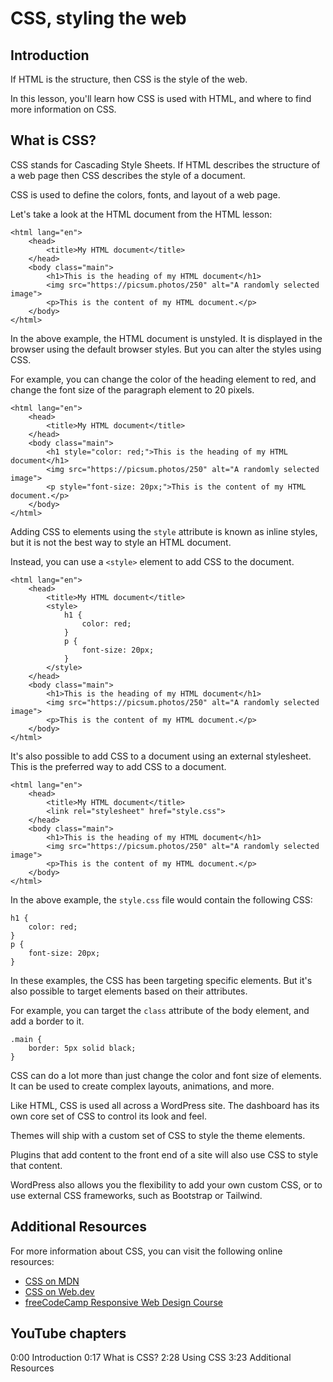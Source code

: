 # CSS, styling the web

## Introduction

If HTML is the structure, then CSS is the style of the web. 

In this lesson, you'll learn how CSS is used with HTML, and where to find more information on CSS.

## What is CSS?

CSS stands for Cascading Style Sheets. If HTML describes the structure of a web page then CSS describes the style of a document.

CSS is used to define the colors, fonts, and layout of a web page.

Let's take a look at the HTML document from the HTML lesson:

```
<html lang="en">
    <head>
        <title>My HTML document</title>
    </head>
    <body class="main">
        <h1>This is the heading of my HTML document</h1>
        <img src="https://picsum.photos/250" alt="A randomly selected image">
        <p>This is the content of my HTML document.</p>
    </body>
</html>
```

In the above example, the HTML document is unstyled. It is displayed in the browser using the default browser styles. But you can alter the styles using CSS.

For example, you can change the color of the heading element to red, and change the font size of the paragraph element to 20 pixels.

```
<html lang="en">
    <head>
        <title>My HTML document</title>
    </head>
    <body class="main">
        <h1 style="color: red;">This is the heading of my HTML document</h1>
        <img src="https://picsum.photos/250" alt="A randomly selected image">
        <p style="font-size: 20px;">This is the content of my HTML document.</p>
    </body>
</html>
```

Adding CSS to elements using the `style` attribute is known as inline styles, but it is not the best way to style an HTML document. 

Instead, you can use a `<style>` element to add CSS to the document.

```
<html lang="en">
    <head>
        <title>My HTML document</title>
        <style>
            h1 {
                color: red;
            }
            p {
                font-size: 20px;
            }
        </style>
    </head>
    <body class="main">
        <h1>This is the heading of my HTML document</h1>
        <img src="https://picsum.photos/250" alt="A randomly selected image">
        <p>This is the content of my HTML document.</p>
    </body>
</html>
```

It's also possible to add CSS to a document using an external stylesheet. This is the preferred way to add CSS to a document.

``` 
<html lang="en">
    <head>
        <title>My HTML document</title>
        <link rel="stylesheet" href="style.css">
    </head>
    <body class="main">
        <h1>This is the heading of my HTML document</h1>
        <img src="https://picsum.photos/250" alt="A randomly selected image">
        <p>This is the content of my HTML document.</p>
    </body>
</html>
```

In the above example, the `style.css` file would contain the following CSS:

```
h1 {
    color: red;
}
p {
    font-size: 20px;
}
```

In these examples, the CSS has been targeting specific elements. But it's also possible to target elements based on their attributes.

For example, you can target the `class` attribute of the body element, and add a border to it.

```
.main {
    border: 5px solid black; 
}
```

CSS can do a lot more than just change the color and font size of elements. It can be used to create complex layouts, animations, and more.

Like HTML, CSS is used all across a WordPress site. The dashboard has its own core set of CSS to control its look and feel. 

Themes will ship with a custom set of CSS to style the theme elements. 

Plugins that add content to the front end of a site will also use CSS to style that content. 

WordPress also allows you the flexibility to add your own custom CSS, or to use external CSS frameworks, such as Bootstrap or Tailwind.

## Additional Resources

For more information about CSS, you can visit the following online resources:

- [CSS on MDN](https://developer.mozilla.org/en-US/docs/Web/CSS)
- [CSS on Web.dev](https://web.dev/learn/css)
- [freeCodeCamp Responsive Web Design Course](https://www.freecodecamp.org/learn/2022/responsive-web-design/)


## YouTube chapters

0:00 Introduction
0:17 What is CSS?
2:28 Using CSS
3:23 Additional Resources